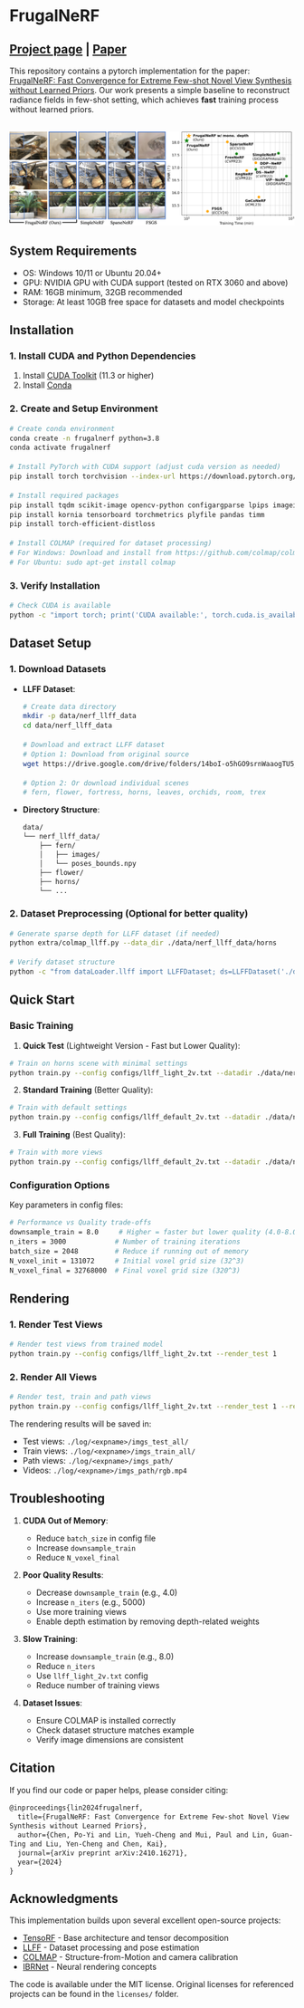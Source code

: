 # FrugalNeRF

## [Project page](https://linjohnss.github.io/frugalnerf/) | [Paper](https://arxiv.org/abs/2410.16271)

This repository contains a pytorch implementation for the paper: [FrugalNeRF: Fast Convergence for Extreme Few-shot Novel View Synthesis without Learned Priors](https://linjohnss.github.io/frugalnerf/). Our work presents a simple baseline to reconstruct radiance fields in few-shot setting, which achieves **fast** training process without learned priors.<br><br>

![teaser](assets/teaser.png)

## System Requirements

- OS: Windows 10/11 or Ubuntu 20.04+
- GPU: NVIDIA GPU with CUDA support (tested on RTX 3060 and above)
- RAM: 16GB minimum, 32GB recommended
- Storage: At least 10GB free space for datasets and model checkpoints

## Installation

### 1. Install CUDA and Python Dependencies

1. Install [CUDA Toolkit](https://developer.nvidia.com/cuda-downloads) (11.3 or higher)
2. Install [Conda](https://docs.conda.io/en/latest/miniconda.html)

### 2. Create and Setup Environment

```bash
# Create conda environment
conda create -n frugalnerf python=3.8
conda activate frugalnerf

# Install PyTorch with CUDA support (adjust cuda version as needed)
pip install torch torchvision --index-url https://download.pytorch.org/whl/cu118

# Install required packages
pip install tqdm scikit-image opencv-python configargparse lpips imageio-ffmpeg
pip install kornia tensorboard torchmetrics plyfile pandas timm
pip install torch-efficient-distloss

# Install COLMAP (required for dataset processing)
# For Windows: Download and install from https://github.com/colmap/colmap/releases
# For Ubuntu: sudo apt-get install colmap
```

### 3. Verify Installation

```bash
# Check CUDA is available
python -c "import torch; print('CUDA available:', torch.cuda.is_available())"
```

## Dataset Setup

### 1. Download Datasets

- **LLFF Dataset**:

  ```bash
  # Create data directory
  mkdir -p data/nerf_llff_data
  cd data/nerf_llff_data

  # Download and extract LLFF dataset
  # Option 1: Download from original source
  wget https://drive.google.com/drive/folders/14boI-o5hGO9srnWaaogTU5_ji7wkX2S7

  # Option 2: Or download individual scenes
  # fern, flower, fortress, horns, leaves, orchids, room, trex
  ```

- **Directory Structure**:
  ```
  data/
  └── nerf_llff_data/
      ├── fern/
      │   ├── images/
      │   └── poses_bounds.npy
      ├── flower/
      ├── horns/
      └── ...
  ```

### 2. Dataset Preprocessing (Optional for better quality)

```bash
# Generate sparse depth for LLFF dataset (if needed)
python extra/colmap_llff.py --data_dir ./data/nerf_llff_data/horns

# Verify dataset structure
python -c "from dataLoader.llff import LLFFDataset; ds=LLFFDataset('./data/nerf_llff_data/horns')"
```

## Quick Start

### Basic Training

1. **Quick Test** (Lightweight Version - Fast but Lower Quality):

```bash
# Train on horns scene with minimal settings
python train.py --config configs/llff_light_2v.txt --datadir ./data/nerf_llff_data/horns --train_frame_num 0 3 --test_frame_num 6
```

2. **Standard Training** (Better Quality):

```bash
# Train with default settings
python train.py --config configs/llff_default_2v.txt --datadir ./data/nerf_llff_data/horns --train_frame_num 0 3 --test_frame_num 6
```

3. **Full Training** (Best Quality):

```bash
# Train with more views
python train.py --config configs/llff_default_2v.txt --datadir ./data/nerf_llff_data/horns --train_frame_num 20 42 --test_frame_num 0 8 16 24 32 40 48 56
```

### Configuration Options

Key parameters in config files:

```bash
# Performance vs Quality trade-offs
downsample_train = 8.0     # Higher = faster but lower quality (4.0-8.0)
n_iters = 3000            # Number of training iterations
batch_size = 2048         # Reduce if running out of memory
N_voxel_init = 131072     # Initial voxel grid size (32^3)
N_voxel_final = 32768000  # Final voxel grid size (320^3)
```

## Rendering

### 1. Render Test Views

```bash
# Render test views from trained model
python train.py --config configs/llff_light_2v.txt --render_test 1
```

### 2. Render All Views

```bash
# Render test, train and path views
python train.py --config configs/llff_light_2v.txt --render_test 1 --render_train 1 --render_path 1
```

The rendering results will be saved in:

- Test views: `./log/<expname>/imgs_test_all/`
- Train views: `./log/<expname>/imgs_train_all/`
- Path views: `./log/<expname>/imgs_path/`
- Videos: `./log/<expname>/imgs_path/rgb.mp4`

## Troubleshooting

1. **CUDA Out of Memory**:

   - Reduce `batch_size` in config file
   - Increase `downsample_train`
   - Reduce `N_voxel_final`

2. **Poor Quality Results**:

   - Decrease `downsample_train` (e.g., 4.0)
   - Increase `n_iters` (e.g., 5000)
   - Use more training views
   - Enable depth estimation by removing depth-related weights

3. **Slow Training**:

   - Increase `downsample_train` (e.g., 8.0)
   - Reduce `n_iters`
   - Use `llff_light_2v.txt` config
   - Reduce number of training views

4. **Dataset Issues**:
   - Ensure COLMAP is installed correctly
   - Check dataset structure matches example
   - Verify image dimensions are consistent

<!-- ## Training with your own data
We provide code for training on your own image set:
Calibrating images with the script from [NGP](https://github.com/NVlabs/instant-ngp/blob/master/docs/nerf_dataset_tips.md):
`python dataLoader/colmap2nerf.py --colmap_matcher exhaustive --run_colmap`, then adjust the datadir in `configs/your_own_data.txt`. Please check the `scene_bbox` and `near_far` if you get abnormal results.
     -->

## Citation

If you find our code or paper helps, please consider citing:

```
@inproceedings{lin2024frugalnerf,
  title={FrugalNeRF: Fast Convergence for Extreme Few-shot Novel View Synthesis without Learned Priors},
  author={Chen, Po-Yi and Lin, Yueh-Cheng and Mui, Paul and Lin, Guan-Ting and Liu, Yen-Cheng and Chen, Kai},
  journal={arXiv preprint arXiv:2410.16271},
  year={2024}
}
```

## Acknowledgments

This implementation builds upon several excellent open-source projects:

- [TensoRF](https://github.com/apchenstu/TensoRF) - Base architecture and tensor decomposition
- [LLFF](https://github.com/Fyusion/LLFF) - Dataset processing and pose estimation
- [COLMAP](https://github.com/colmap/colmap) - Structure-from-Motion and camera calibration
- [IBRNet](https://github.com/googleinterns/IBRNet) - Neural rendering concepts

The code is available under the MIT license. Original licenses for referenced projects can be found in the `licenses/` folder.
